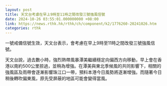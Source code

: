```yaml
---
layout: post
title: 天文台考慮在早上9時至11時之間改發三號強風信號
date: 2024-10-26 03:55:01.000000000 +08:00
link: https://news.rthk.hk/rthk/ch/component/k2/1776260-20241026.htm
categories: rthk
---
```


一號戒備信號生效，天文台表示，會考慮在早上9時至11時之間改發三號強風信號。

天文台說，過去數小時，強烈熱帶風暴潭美繼續穩定向偏西方向移動，早上會在香港以南約500公里掠過，並稍為增強。在潭美與東北季候風的共同影響下，相關的強風區及雨帶會逐漸影響珠江口一帶，預料本港今日風勢將逐漸增強。而隨著今日稍後轉吹偏東風，原先受屏蔽的地區可能會變得當風。
